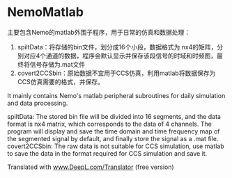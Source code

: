 # NemoMatlab
主要包含Nemo的matlab外围子程序，用于日常的仿真和数据处理：

1.  spiltData：将存储的bin文件，划分成16个小段，数据格式为 nx4的矩阵，分别对应4个通道的数据，程序会默认显示并保存该段信号的时域和时频图，最终将信号存储为.mat文件
2.  covert2CCSbin：原始数据不宜用于CCS仿真，利用matlab将数据保存为CCS仿真需要的格式，并保存。


It mainly contains Nemo's matlab peripheral subroutines for daily simulation and data processing.

spiltData: The stored bin file will be divided into 16 segments, and the data format is nx4 matrix, which corresponds to the data of 4 channels. The program will display and save the time domain and time frequency map of the segmented signal by default, and finally store the signal as a .mat file.
covert2CCSbin: The raw data is not suitable for CCS simulation, use matlab to save the data in the format required for CCS simulation and save it.

Translated with www.DeepL.com/Translator (free version)
